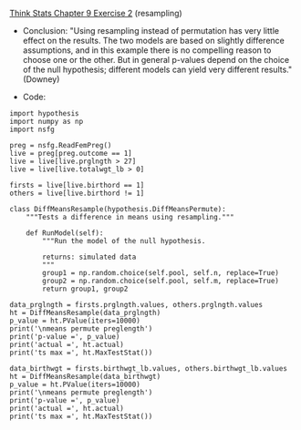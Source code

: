 [Think Stats Chapter 9 Exercise 2](http://greenteapress.com/thinkstats2/html/thinkstats2010.html#toc90) (resampling)

* Conclusion: "Using resampling instead of permutation has very little effect on the results. The two models are based on slightly difference assumptions, and in this example there is no compelling reason to choose one or the other. But in general p-values depend on the choice of the null hypothesis; different models can yield very different results." (Downey)

* Code:
```
import hypothesis
import numpy as np
import nsfg

preg = nsfg.ReadFemPreg()
live = preg[preg.outcome == 1]
live = live[live.prglngth > 27]
live = live[live.totalwgt_lb > 0]

firsts = live[live.birthord == 1]
others = live[live.birthord != 1]

class DiffMeansResample(hypothesis.DiffMeansPermute):
    """Tests a difference in means using resampling."""

    def RunModel(self):
        """Run the model of the null hypothesis.

        returns: simulated data
        """
        group1 = np.random.choice(self.pool, self.n, replace=True)
        group2 = np.random.choice(self.pool, self.m, replace=True)
        return group1, group2

data_prglngth = firsts.prglngth.values, others.prglngth.values
ht = DiffMeansResample(data_prglngth)
p_value = ht.PValue(iters=10000)
print('\nmeans permute preglength')
print('p-value =', p_value)
print('actual =', ht.actual)
print('ts max =', ht.MaxTestStat())

data_birthwgt = firsts.birthwgt_lb.values, others.birthwgt_lb.values
ht = DiffMeansResample(data_birthwgt)
p_value = ht.PValue(iters=10000)
print('\nmeans permute preglength')
print('p-value =', p_value)
print('actual =', ht.actual)
print('ts max =', ht.MaxTestStat())
```
